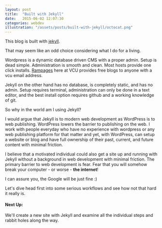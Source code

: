 ```yaml
---
layout: post
title:  "Built with Jekyll"
date:   2015-06-02 12:07:30
categories: webdev
illustration: "/assets/posts/built-with-jekyll/octocat.png"
---
```


This blog is built with [jekyll](http://jekyllrb.com/).

That may seem like an odd choice considering what I do for a living.

Wordpress is a dynamic database driven CMS with a proper admin. Setup is dead simple. Administration is smooth and clean. Most hosts provide one click installs. [Rampages](http://rampages.us) here at VCU provides free blogs to anyone with a vcu email address.

Jekyll on the other hand has no database, is completely static, and has no admin. Setup requires terminal, administration can only be done in a text editor, and the best install option requires github and a working knowledge of git.

So why in the world am I using Jekyll?

I would argue that Jekyll is to modern web development as WordPress is to web publishing. WordPress lowers the barrier to publishing on the web. I work with people everyday who have no experience with wordpress or any web publishing platform for that matter and yet, with WordPress, can setup a website or blog and have full ownership of their past, current, and future content with minimal friction.

I believe that a motivated individual could also get a site up and running with Jekyll without a background in web development with minimal friction. The primary barrier to web development is fear. Fear that you will somehow break your computer - or worse - **the internet**!

I can assure you, the Google will be just fine :)

Let's dive head first into some serious workflows and see how not that hard it really is.

<div class="meta" markdown="1">

#### Next Up:

We'll create a new site with Jekyll and examine all the individual steps and rabbit holes along the way.

</div>
